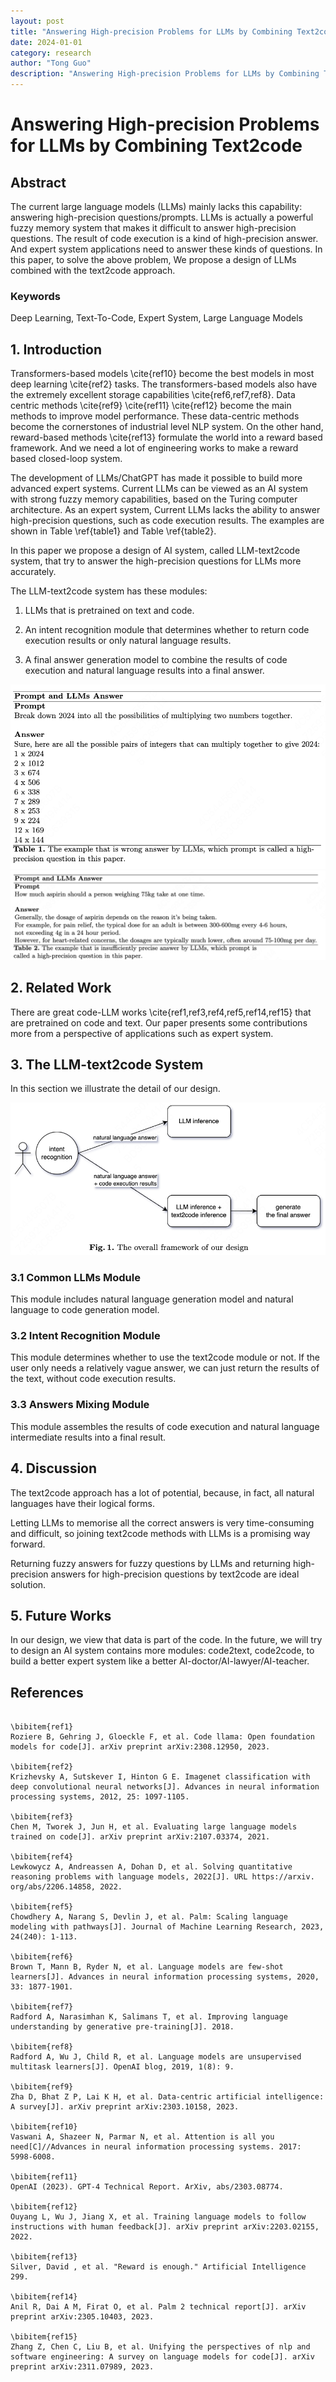 ```yaml
---
layout: post
title: "Answering High-precision Problems for LLMs by Combining Text2code"
date: 2024-01-01
category: research
author: "Tong Guo"
description: "Answering High-precision Problems for LLMs by Combining Text2code"
---
```

# Answering High-precision Problems for LLMs by Combining Text2code

## Abstract

The current large language models (LLMs) mainly lacks this capability: answering  high-precision questions/prompts. LLMs is actually a powerful fuzzy memory system that makes it difficult to answer high-precision questions. The result of code execution is a kind of high-precision answer. And expert system applications need to answer these kinds of questions. In this paper, to solve the above problem, We propose a design of LLMs combined with the text2code approach.

### Keywords
Deep Learning, Text-To-Code, Expert System, Large Language Models

## 1. Introduction


Transformers-based models \cite{ref10} become the best models in most deep learning \cite{ref2} tasks. The transformers-based models also have the extremely excellent storage capabilities \cite{ref6,ref7,ref8}. Data centric methods \cite{ref9} \cite{ref11} \cite{ref12} become the main methods to improve model performance. These data-centric methods become the cornerstones of industrial level NLP system. On the other hand, reward-based methods \cite{ref13} formulate the world into a reward based framework. And we need a lot of engineering works to make a reward based closed-loop system.


The development of LLMs/ChatGPT has made it possible to build more advanced expert systems. Current LLMs can be viewed as an AI system with strong fuzzy memory capabilities, based on the Turing computer architecture. As an expert system, Current LLMs lacks the ability to answer high-precision questions, such as code execution results. The examples are shown in Table \ref{table1} and Table \ref{table2}.

In this paper we propose a design of AI system, called LLM-text2code system, that try to answer the high-precision questions for LLMs more accurately.

The LLM-text2code system has these modules:

1) LLMs that is pretrained on text and code.

2) An intent recognition module that determines whether to return code execution results or only natural language results.

3) A final answer generation model to combine the results of code execution and natural language results into a final answer.

![table1](/assets/png/text2code/table1.png)
![table2](/assets/png/text2code/table2.png)

## 2. Related Work

There are great code-LLM works \cite{ref1,ref3,ref4,ref5,ref14,ref15} that are pretrained on code and text. Our paper presents some contributions more from a perspective of applications such as expert system.

## 3. The LLM-text2code System
In this section we illustrate the detail of our design.

![fig1](/assets/png/text2code/fig1.png)

### 3.1 Common LLMs Module
This module includes natural language generation model and natural language to code generation model.

### 3.2 Intent Recognition Module
This module determines whether to use the text2code module or not. If the user only needs a relatively vague answer, we can just return the results of the text, without code execution results.

### 3.3 Answers Mixing Module
This module assembles the results of code execution and natural language intermediate results into a final result.

## 4. Discussion
The text2code approach has a lot of potential, because, in fact, all natural languages have their logical forms.

Letting LLMs to memorise all the correct answers is very time-consuming and difficult, so joining text2code methods with LLMs is a promising way forward.

Returning fuzzy answers for fuzzy questions by LLMs and returning high-precision answers for high-precision questions by text2code are ideal solution.

## 5. Future Works
In our design, we view that data is part of the code. In the future, we will try to design an AI system contains more modules: code2text, code2code, to build a better expert system like a better AI-doctor/AI-lawyer/AI-teacher.

## References

```

\bibitem{ref1}
Roziere B, Gehring J, Gloeckle F, et al. Code llama: Open foundation models for code[J]. arXiv preprint arXiv:2308.12950, 2023.

\bibitem{ref2}
Krizhevsky A, Sutskever I, Hinton G E. Imagenet classification with deep convolutional neural networks[J]. Advances in neural information processing systems, 2012, 25: 1097-1105.

\bibitem{ref3}
Chen M, Tworek J, Jun H, et al. Evaluating large language models trained on code[J]. arXiv preprint arXiv:2107.03374, 2021.

\bibitem{ref4}
Lewkowycz A, Andreassen A, Dohan D, et al. Solving quantitative reasoning problems with language models, 2022[J]. URL https://arxiv. org/abs/2206.14858, 2022.

\bibitem{ref5}
Chowdhery A, Narang S, Devlin J, et al. Palm: Scaling language modeling with pathways[J]. Journal of Machine Learning Research, 2023, 24(240): 1-113.

\bibitem{ref6}
Brown T, Mann B, Ryder N, et al. Language models are few-shot learners[J]. Advances in neural information processing systems, 2020, 33: 1877-1901.

\bibitem{ref7}
Radford A, Narasimhan K, Salimans T, et al. Improving language understanding by generative pre-training[J]. 2018.

\bibitem{ref8}
Radford A, Wu J, Child R, et al. Language models are unsupervised multitask learners[J]. OpenAI blog, 2019, 1(8): 9.

\bibitem{ref9}
Zha D, Bhat Z P, Lai K H, et al. Data-centric artificial intelligence: A survey[J]. arXiv preprint arXiv:2303.10158, 2023.

\bibitem{ref10}
Vaswani A, Shazeer N, Parmar N, et al. Attention is all you need[C]//Advances in neural information processing systems. 2017: 5998-6008.

\bibitem{ref11}
OpenAI (2023). GPT-4 Technical Report. ArXiv, abs/2303.08774.

\bibitem{ref12}
Ouyang L, Wu J, Jiang X, et al. Training language models to follow instructions with human feedback[J]. arXiv preprint arXiv:2203.02155, 2022.

\bibitem{ref13}
Silver, David , et al. "Reward is enough." Artificial Intelligence 299.

\bibitem{ref14}
Anil R, Dai A M, Firat O, et al. Palm 2 technical report[J]. arXiv preprint arXiv:2305.10403, 2023.

\bibitem{ref15}
Zhang Z, Chen C, Liu B, et al. Unifying the perspectives of nlp and software engineering: A survey on language models for code[J]. arXiv preprint arXiv:2311.07989, 2023.


```

 

